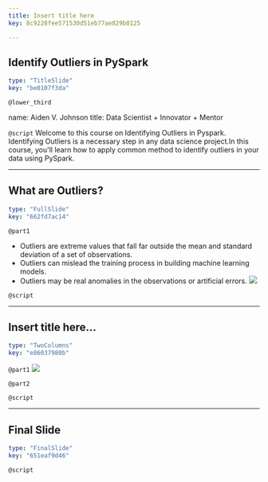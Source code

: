 ```yaml
---
title: Insert title here
key: 8c9228fee571530d51eb77ae829b0125

---
```

## Identify Outliers in PySpark

```yaml
type: "TitleSlide"
key: "be0107f3da"
```

`@lower_third`

name: Aiden V. Johnson
title: Data Scientist + Innovator + Mentor


`@script`
Welcome to this course on Identifying Outliers in Pyspark. Identifying Outliers is a necessary step in any data science project.In this course, you'll learn how to apply common method to identify outliers in your data using PySpark.


---
## What are Outliers?

```yaml
type: "FullSlide"
key: "662fd7ac14"
```

`@part1`
- Outliers are extreme values that fall far outside the mean and standard deviation of a set of observations.
- Outliers can mislead the training process in building machine learning models.
- Outliers may be real anomalies in the observations or artificial errors.
![](https://drive.google.com/open?id=1VPVukZS1n6JR-lGgkf2WVRCT6wFqcONg)


`@script`



---
## Insert title here...

```yaml
type: "TwoColumns"
key: "e86037980b"
```

`@part1`
![](https://drive.google.com/open?id=1VPVukZS1n6JR-lGgkf2WVRCT6wFqcONg)


`@part2`



`@script`



---
## Final Slide

```yaml
type: "FinalSlide"
key: "651eaf9d46"
```

`@script`


